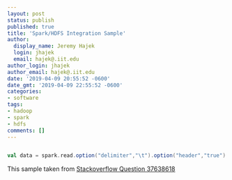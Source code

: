 ```yaml
---
layout: post
status: publish
published: true
title: 'Spark/HDFS Integration Sample'
author:
  display_name: Jeremy Hajek
  login: jhajek
  email: hajek@.iit.edu
author_login: jhajek
author_email: hajek@.iit.edu
date: '2019-04-09 20:55:52 -0600'
date_gmt: '2019-04-09 22:55:52 -0600'
categories:
- software
tags: 
- hadoop
- spark
- hdfs
comments: []
---
```


```scala

val data = spark.read.option("delimiter","\t").option("header","true").csv("hdfs:///ncdc/sample2.txt")
```

This sample taken from [Stackoverflow Question 37638618](https://stackoverflow.com/questions/37638618 "Using Spark Dataframe to load datta from hdfs")